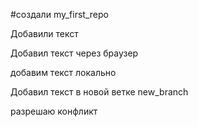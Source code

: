 ﻿#создали  my_first_repo

Добавили текст

Добавил текст через браузер 


добавим текст локально 

Добавил текст в новой ветке new_branch

 разрешаю конфликт 
 
